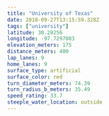 ```yaml
---
title: "University of Texas"
date: 2018-09-27T13:15:59.328Z
tags: ["university"]
latitude: 30.28256
longitude: -97.7297083
elevation_meters: 175
distance_meters: 400
lap_lanes: 9
home_lanes: 9
surface_type: artificial
surface_color: red
turn_diameter_meters: 74.39
turn_radius_b_meters: 35.49
speed_rating: 33.7
steeple_water_location: outside
---
```


